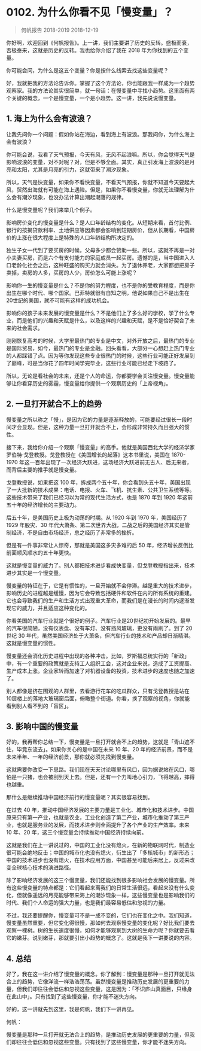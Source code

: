 # 0102. 为什么你看不见「慢变量」？
> 何帆报告 2018-2019
2018-12-19

你好啊，欢迎回到《何帆报告》。上一讲，我们主要讲了历史的反转。盛极而衰，否极泰来，这就是历史的反转。我也给你介绍了我在 2018 年为你找到的五个变量。

你可能会问，为什么是这五个变量？你是按什么线索去找这些变量呢？

好，我就把我的方法论告诉你。掌握了这个方法论，你也能跟我一样成为一个趋势观察家。我的方法论其实很简单，就一句话：在慢变量中寻找小趋势。这里面有两个关键的概念，一个是慢变量，一个是小趋势。这一讲，我先说说慢变量。

## 1. 海上为什么会有波浪？
让我先问你一个问题：假如你站在海边，看到海上有波浪。那我问你，为什么海上会有波浪？

你可能会说，我看了天气预报，今天有风，无风不起浪嘛。所以，你会觉得天气是影响波浪的变量，对不对呢？对，但是不够全面。其实，真正引发海上波浪的是月亮和太阳，尤其是月亮的引力，这就带来了潮汐现象。

所以，天气是快变量，如果你不看快变量，不看天气预报，你就不知道今天要起大风，贸然出海就有可能在海上遇险。但是，如果你不看慢变量，你就无法理解为什么会有潮汐现象，也没办法计算出潮起潮落的规律。

什么是慢变量呢？我们来举几个例子。

影响房价变化的慢变量是什么？是人口年龄结构的变化。从短期来看，首付比例、银行的按揭贷款利率、土地供应等因素都会影响到短期房价，但从长期看，中国房价的上涨在很大程度上是特殊的人口年龄结构所决定的。

独生子女一代到了要买房的时候，父母多少都会赞助一些。所以，这就不再是一对小夫妻买房，而是六个有支付能力的家庭成员一起买房。遗憾的是，当中国进入人口老龄化社会之后，这种旺盛的购买力就会消失。为了退休养老，大家都想把房子卖掉，卖房的人多，买房的人少，房价怎么可能上涨呢？

影响你一生的慢变量是什么？不是你的努力程度，也不是你的受教育程度，而是你出生在哪个时代、哪个国家。巴菲特就很有自知之明，他说如果自己不是出生在20世纪的美国，就不可能有这样的成功机会。

影响你的孩子未来发展的慢变量是什么？不是他们上了多么好的学校，学了什么专业，而是他们的兴趣和天赋是什么，以及这样的兴趣和天赋，是不是恰好契合了未来的社会需求。

刚刚恢复高考的时候，大学里最热门的专业是中文，对外开放之后，最热门的专业是国际贸易，如今，最热门的专业是金融。回头看看，大部分一心想赶上热门专业的人都踩错了点。因为等你发现这些专业很热门的时候，这些行业可能正好发展到了巅峰，可是当你花了四年时间学完毕业，这些行业可能已经走下坡路了。

所以，无论是看社会的未来，还是个人的命运，你都要学会关注慢变量。慢变量能够让你看穿历史的雾霾，慢变量给你提供一个观察历史的「上帝视角」。

## 2. 一旦打开就合不上的趋势
慢变量之所以称之「慢」，是因为它的力量是逐渐释放的，可能要经过很长一段时间才会显现。但是，这种力量一旦打开就合不上，会形成非常持久而且强大的惯性。

接下来，我给你介绍一个观察「慢变量」的高手。他就是美国西北大学的经济学家罗伯特·戈登教授。戈登教授在《美国增长的起落》这本书里说，美国在 1870-1970 年这一百年出现了一次经济大跃进，这场经济大跃进前无古人、后无来者，而背后主要的推手就是慢变量。

戈登教授说，如果把这 100 年，拆成两个五十年，你会看到头五十年，美国出现了一大批新的技术成果：电话、电报、火车、飞机、抗生素、公共卫生系统等等。这些技术带来了我们已经习以为常的现代生活方式，也是 1870 年到 1920 年这前五十年的经济增长的主要动力。

后五十年，是美国历史上极为动荡的时期。从 1920 年到 1970 年，美国经历了 1929 年股灾、30 年代大萧条、第二次世界大战，二战之后的美国经济其实是管制经济，不是自由市场经济，总之经历了非常多的挫折。

但是有一件事非常让人惊奇，那就是美国这多灾多难的后 50 年，经济增长反倒比前面顺风顺水的五十年更快。

这就是慢变量的威力了。别人都把技术进步看成快变量，但戈登教授指出来，技术进步其实是一个慢变量。

慢变量的特征在于，它是有惯性的，一旦开始就不会停滞。越是重大的技术进步，影响历史的进程越是缓慢，因为它会导致包括硬件和软件在内的所有系统的重建。它也会导致我们的生产和生活方式出现重大革命，而我们是在漫长的时间内逐渐发现它的威力，并且适应这种变化的。

你看美国的汽车行业就是个很好的例子。汽车行业是20世纪初开始发展的。最早的汽车很简陋，没有仪表盘、没有车灯、没有挡风玻璃，更没有雨刷了。到了 20 世纪 30 年代，虽然美国经济处于大萧条，但汽车行业的技术和产品却日渐精湛。这就是慢变量的惯性。

慢变量还会消化历史进程中出现的各种冲击。比如，罗斯福总统实行的「新政」中，有一个重要的政策就是支持工人组织工会，这对企业来说，造成了工资提高、生产成本上涨。企业家转而加速了对机器设备的投资，技术进步的速度也随之加速了。

别人都像是挤在围观的人群里，去看游行花车的吃瓜群众，只有戈登教授是站在10层楼上的落地大玻璃窗后面，俯瞰整个街道。你看，换了观察的视角，你就能看到别人看不到的「盲区」。

## 3. 影响中国的慢变量
好的，我再帮你总结一下，慢变量是一旦打开就合不上的趋势，这就是「青山遮不住，毕竟东流去」。如果你关心的是中国在未来 10 年、20 年的经济前景，而不是未来半年、一年的经济前景，那你就必须先找到慢变量。

这就需要你改变一下思路。我们现在天天讨论哪里有风口，因为据说站在风口，哪怕是一只猪，也会被刮到天上去。但是，还有一个力叫地心引力，飞得越高，摔得也越重。

那什么是继续推动中国经济前行的慢变量呢？其实很容易找到。

在过去 40 年，推动中国经济发展的主要力量是工业化、城市化和技术进步。中国原来只有第一产业，也就是农业，工业化创造了第二产业，城市化推动了第三产业，也就是服务业的发展，而技术进步则全面提升了各个产业的生产效率。未来 10 年、20 年，这三个慢变量会持续推动中国经济持续向前。

这就是我们在上一讲说过的，中国的工业化没有熄火，在新的物联网时代，制造业很可能会绝地反击；中国的城市化也没有熄火，衍生出了「多核城市」的新形态；中国的技术进步也没有熄火，在技术应用方面，中国甚至可能后来居上，反过来改变全球核心技术的演进路径。

除了影响经济发展的这三个慢变量，我们还能找到很多影响社会发展的慢变量。所有这些慢变量的特点都是：它们看起来离我们的日常生活很远，看起来没有什么变化，但就像遥远的月亮能够带来海上的潮汐现象一样，这些慢变量也是影响我们的时代、我们个人命运的强大力量，也是我们最容易低估和忽视的力量。

不过，我还要提醒你，慢变量可不是一成不变的，它们也在变化之中。我们知道，慢变量虽然重要，但它变化得很慢，那如何去观察慢变量的变化呢？好比我们要去观察一棵树。树的生长速度很慢，如何才能够观察到大树的生命力呢？你就要去看它的嫩芽。说到嫩芽，那就要引出小趋势的概念了。这就是我下一讲要说的内容。

## 4. 总结
好了，我在这一讲介绍了慢变量的概念。你了解到：慢变量是那种一旦打开就无法合上的趋势，它像洋流一样浩浩荡荡。虽然慢变量是推动历史发展的更重要的力量，但我们却往往会低估和忽视这些变量，这是因为：「不识庐山真面目，只缘身在此山中」。只有找到了这些慢变量，你才能不迷失方向。

好的，这一讲就先到这里，我是何帆，我们下一讲再见。

何帆：

慢变量是那种一旦打开就无法合上的趋势，是推动历史发展的更重要的力量，但我们却往往会低估和忽视这些变量。只有找到了这些慢变量，你才能不迷失方向。